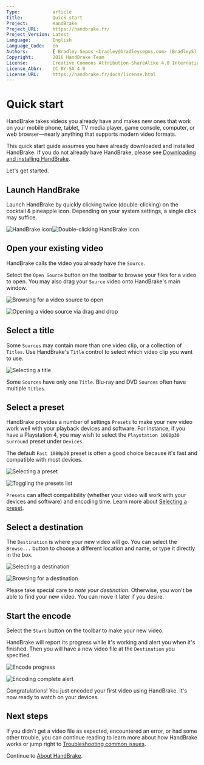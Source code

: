 ```yaml
---
Type:            article
Title:           Quick start
Project:         HandBrake
Project_URL:     https://handbrake.fr/
Project_Version: Latest
Language:        English
Language_Code:   en
Authors:         [ Bradley Sepos <bradley@bradleysepos.com> (BradleyS) ]
Copyright:       2016 HandBrake Team
License:         Creative Commons Attribution-ShareAlike 4.0 International
License_Abbr:    CC BY-SA 4.0
License_URL:     https://handbrake.fr/docs/license.html
---
```


Quick start
===========

HandBrake takes videos you already have and makes new ones that work on your mobile phone, tablet, TV media player, game console, computer, or web browser—nearly anything that supports modern video formats.

This quick start guide assumes you have already downloaded and installed HandBrake. If you do not already have HandBrake, please see [Downloading and installing HandBrake](../get-handbrake/download-and-install.html).

Let's get started.

## Launch HandBrake

Launch HandBrake by quickly clicking twice (double-clicking) on the cocktail & pineapple icon. Depending on your system settings, a single click may suffice.

![HandBrake icon](../../images/icon.png)![Double-clicking HandBrake icon](../../images/icon-click.gif)

## Open your existing video

HandBrake calls the video you already have the `Source`.

Select the `Open Source` button on the toolbar to browse your files for a video to open. You may also drag your `Source` video onto HandBrake's main window. 

<!-- .system-lin -->

<!-- TODO: Linux figures. -->

<!-- /.system-lin -->
<!-- .system-mac -->

![Browsing for a video source to open](../../images/mac/open-source-dialog.png "The Open Source dialog allows you to browse your files for a video to open.")

![Opening a video source via drag and drop](../../images/mac/open-source-drag-drop.png "In addition to the Open Source dialog, you may also open a video by dragging it to HandBrake's main window.")

<!-- /.system-mac -->
<!-- .system-win -->

<!-- TODO: Windows figures. -->

<!-- /.system-win -->

## Select a title

Some `Sources` may contain more than one video clip, or a collection of `Titles`. Use HandBrake's `Title` control to select which video clip you want to use.

<!-- .system-lin -->

<!-- TODO: Linux figures. -->

<!-- /.system-lin -->
<!-- .system-mac -->

![Selecting a title](../../images/mac/title-selection.png "Some sources may contain more than one video clip. The title control lets you select which video clip you want to use.")

<!-- /.system-mac -->
<!-- .system-win -->

<!-- TODO: Windows figures. -->

<!-- /.system-win -->

Some `Sources` have only one `Title`. Blu-ray and DVD `Sources` often have multiple `Titles`.

## Select a preset

HandBrake provides a number of settings `Presets` to make your new video work well with your playback devices and software. For instance, if you have a Playstation 4, you may wish to select the `Playstation 1080p30 Surround` preset under `Devices`.

The default `Fast 1080p30` preset is often a good choice because it's fast and compatible with most devices.

<!-- .system-lin -->

<!-- TODO: Linux figures. -->

<!-- /.system-lin -->
<!-- .system-mac -->

![Selecting a preset](../../images/mac/preset-selection.png "Presets are one-click settings to save you time and help ensure compatibility with your devices.")

![Toggling the presets list](../../images/mac/toggle-presets-button.png "If the presets list is not visible, select the Toggle Presets button on the toolbar.")

<!-- /.system-mac -->
<!-- .system-win -->

<!-- TODO: Windows figures. -->

<!-- /.system-win -->

`Presets` can affect compatibility (whether your video will work with your devices and software) and encoding time. Learn more about [Selecting a preset](../workflow/select-preset.html).

## Select a destination

The `Destination` is where your new video will go. You can select the `Browse...` button to choose a different location and name, or type it directly in the box.

<!-- .system-lin -->

<!-- TODO: Linux figures. -->

<!-- /.system-lin -->
<!-- .system-mac -->

![Selecting a destination](../../images/mac/destination-field.png "Destination is where HandBrake will put your new video.")

![Browsing for a destination](../../images/mac/destination-dialog.png "Select the Browse button to choose a different location and name.")

<!-- /.system-mac -->
<!-- .system-win -->

<!-- TODO: Windows figures. -->

<!-- /.system-win -->

Please take special care to *note your destination*. Otherwise, you won't be able to find your new video. You can move it later if you desire.

## Start the encode

Select the `Start` button on the toolbar to make your new video.

HandBrake will report its progress while it's working and alert you when it's finished. Then you will have a new video file at the `Destination` you specified.

<!-- .system-lin -->

<!-- TODO: Linux figures. -->

<!-- /.system-lin -->
<!-- .system-mac -->

![Encode progress](../../images/mac/encode-progress.png "HandBrake reports its progress during encoding.")

![Encoding complete alert](../../images/mac/encode-complete.png "HandBrake shows an alert when finished encoding.")

<!-- /.system-mac -->
<!-- .system-win -->

<!-- TODO: Windows figures. -->

<!-- /.system-win -->

Congratulations! You just encoded your first video using HandBrake. It's now ready to watch on your devices.

<!-- .continue -->

## Next steps

If you didn't get a video file as expected, encountered an error, or had some other trouble, you can continue reading to learn more about how HandBrake works or jump right to [Troubleshooting common issues](../help/troubleshooting-common-issues.html).

Continue to [About HandBrake](about.html).

<!-- /.continue -->
